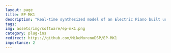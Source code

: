 ```yaml
---
layout: page
title: EP-MK1
description: "Real-time synthesized model of an Electric Piano built using Pure Data and Camomile."
tags: 
img: assets/img/software/ep-mk1.png
category: plug-ins
redirect: https://github.com/MikeMorenoDSP/EP-MK1
importance: 2
---
```

